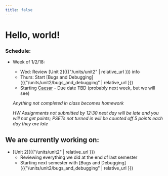 ```yaml
---
title: false
---
```


# Hello, world!

### Schedule:

- Week of 1/2/18:
  - Wed: Review [Unit 2]({{"/units/unit2" | relative_url }}) info
  - Thurs: Start [Bugs and Debugging]({{"/units/unit2/bugs_and_debugging" | relative_url }})
  - Starting [Caesar](http://docs.cs50.net/2018/ap/problems/caesar/caesar.html) - Due date TBD (probably next week, but we will see)

  *Anything not completed in class becomes homework*

  *HW Assignments not submitted by 12:30 next day will be late and you will not get points; PSETs not turned in will be counted off 5 points each day they are late*


## We are currently working on:
* [Unit 2]({{"/units/unit2" | relative_url }})
  * Reviewing everything we did at the end of last semester
  * Starting next semester with [Bugs and Debugging]({{"/units/unit2/bugs_and_debugging" | relative_url }})



<!--
This is CS50 AP, Harvard University's introduction to the intellectual enterprises of computer science and the art of programming for students in high school, which satisfies the College Board's new AP CS Principles curriculum framework.
-->
<!--
<iframe src="https://www.youtube.com/embed/tZxLMIk_SaY?playlist=GAB6Gm7pTTA"></iframe>
-->
